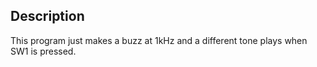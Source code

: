 ## Description
This program just makes a buzz at 1kHz and a different tone plays when SW1 is pressed.